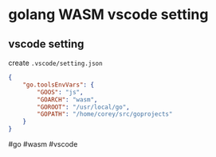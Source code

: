 # golang WASM vscode setting

## vscode setting

create `.vscode/setting.json`

```json
{
    "go.toolsEnvVars": {
        "GOOS": "js",
        "GOARCH": "wasm",
        "GOROOT": "/usr/local/go",
        "GOPATH": "/home/corey/src/goprojects"
    }
}
```

#go #wasm #vscode